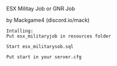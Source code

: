 ESX Militay Job or GNR Job

by Mackgame4 (discord.io/mack)

```
Intalling:
Put esx_militaryjob in resources folder

Start esx_militarysob.sql

Put start in your server.cfg
```